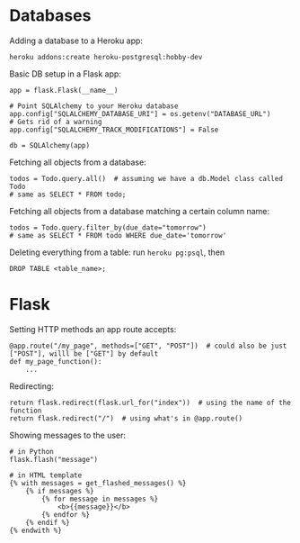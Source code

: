 # Databases
Adding a database to a Heroku app:

```
heroku addons:create heroku-postgresql:hobby-dev
```

Basic DB setup in a Flask app:
```
app = flask.Flask(__name__)

# Point SQLAlchemy to your Heroku database
app.config["SQLALCHEMY_DATABASE_URI"] = os.getenv("DATABASE_URL")
# Gets rid of a warning
app.config["SQLALCHEMY_TRACK_MODIFICATIONS"] = False

db = SQLAlchemy(app)
```

Fetching all objects from a database:
```
todos = Todo.query.all()  # assuming we have a db.Model class called Todo
# same as SELECT * FROM todo;
```

Fetching all objects from a database matching a certain column name:
```
todos = Todo.query.filter_by(due_date="tomorrow")
# same as SELECT * FROM todo WHERE due_date='tomorrow'
```

Deleting everything from a table: run `heroku pg:psql`, then
```
DROP TABLE <table_name>;
```

# Flask

Setting HTTP methods an app route accepts:
```
@app.route("/my_page", methods=["GET", "POST"])  # could also be just ["POST"], willl be ["GET"] by default
def my_page_function():
    ...
```

Redirecting:
```
return flask.redirect(flask.url_for("index"))  # using the name of the function
return flask.redirect("/")  # using what's in @app.route()
```

Showing messages to the user:
```
# in Python
flask.flash("message")

# in HTML template
{% with messages = get_flashed_messages() %}
    {% if messages %}
        {% for message in messages %}
            <b>{{message}}</b>
        {% endfor %}
    {% endif %}
{% endwith %}
```

